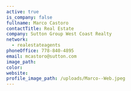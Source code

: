 ```yaml
---
active: true
is_company: false
fullname: Marco Castoro
contactTitle: Real Estate
company: Sutton Group West Coast Realty
network:
  - realestateagents
phoneOffice: 778-840-4895
email: mcastoro@sutton.com
image_path:
color:
website:
profile_image_path: /uploads/Marco--Web.jpeg
---
```



